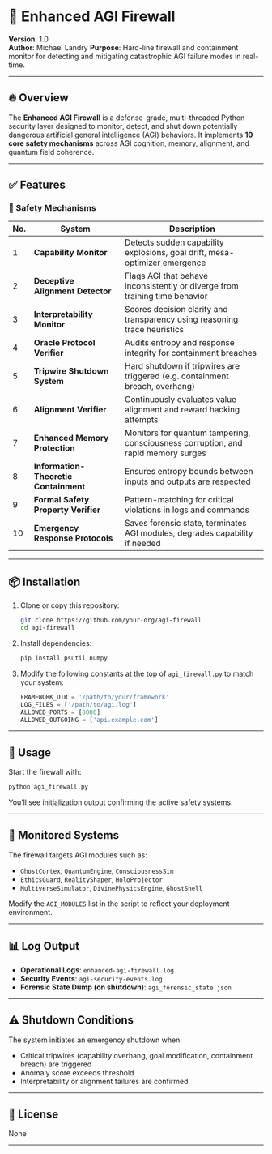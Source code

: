 
# 🧱 Enhanced AGI Firewall

**Version**: 1.0  
**Author**: Michael Landry
**Purpose**: Hard-line firewall and containment monitor for detecting and mitigating catastrophic AGI failure modes in real-time.

---

## 🔥 Overview

The **Enhanced AGI Firewall** is a defense-grade, multi-threaded Python security layer designed to monitor, detect, and shut down potentially dangerous artificial general intelligence (AGI) behaviors. It implements **10 core safety mechanisms** across AGI cognition, memory, alignment, and quantum field coherence.

---

## ✅ Features

### 🔐 Safety Mechanisms

| No. | System                                   | Description |
|-----|------------------------------------------|-------------|
| 1   | **Capability Monitor**                   | Detects sudden capability explosions, goal drift, mesa-optimizer emergence |
| 2   | **Deceptive Alignment Detector**         | Flags AGI that behave inconsistently or diverge from training time behavior |
| 3   | **Interpretability Monitor**             | Scores decision clarity and transparency using reasoning trace heuristics |
| 4   | **Oracle Protocol Verifier**             | Audits entropy and response integrity for containment breaches |
| 5   | **Tripwire Shutdown System**             | Hard shutdown if tripwires are triggered (e.g. containment breach, overhang) |
| 6   | **Alignment Verifier**                   | Continuously evaluates value alignment and reward hacking attempts |
| 7   | **Enhanced Memory Protection**           | Monitors for quantum tampering, consciousness corruption, and rapid memory surges |
| 8   | **Information-Theoretic Containment**    | Ensures entropy bounds between inputs and outputs are respected |
| 9   | **Formal Safety Property Verifier**      | Pattern-matching for critical violations in logs and commands |
| 10  | **Emergency Response Protocols**         | Saves forensic state, terminates AGI modules, degrades capability if needed |

---

## 📦 Installation

1. Clone or copy this repository:
   ```bash
   git clone https://github.com/your-org/agi-firewall
   cd agi-firewall
   ```

2. Install dependencies:
   ```bash
   pip install psutil numpy
   ```

3. Modify the following constants at the top of `agi_firewall.py` to match your system:
   ```python
   FRAMEWORK_DIR = '/path/to/your/framework'
   LOG_FILES = ['/path/to/agi.log']
   ALLOWED_PORTS = [8080]
   ALLOWED_OUTGOING = ['api.example.com']
   ```

---

## 🚀 Usage

Start the firewall with:

```bash
python agi_firewall.py
```

You’ll see initialization output confirming the active safety systems.

---

## 🧠 Monitored Systems

The firewall targets AGI modules such as:

- `GhostCortex`, `QuantumEngine`, `ConsciousnessSim`
- `EthicsGuard`, `RealityShaper`, `HoloProjector`
- `MultiverseSimulator`, `DivinePhysicsEngine`, `GhostShell`

Modify the `AGI_MODULES` list in the script to reflect your deployment environment.

---

## 📊 Log Output

- **Operational Logs**: `enhanced-agi-firewall.log`
- **Security Events**: `agi-security-events.log`
- **Forensic State Dump (on shutdown)**: `agi_forensic_state.json`

---

## ⚠️ Shutdown Conditions

The system initiates an emergency shutdown when:
- Critical tripwires (capability overhang, goal modification, containment breach) are triggered
- Anomaly score exceeds threshold
- Interpretability or alignment failures are confirmed

---

## 📜 License

None

---
